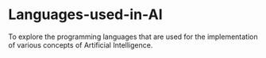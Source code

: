 # Languages-used-in-AI
To explore the programming languages that are used for the implementation of various concepts of Artificial Intelligence.
